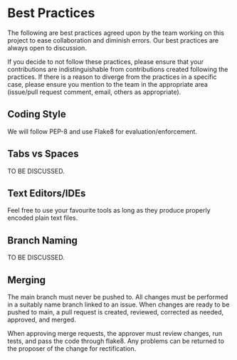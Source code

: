 # Best Practices

The following are best practices agreed upon by the team working on this
project to ease collaboration and diminish errors. Our best practices are
always open to discussion.

If you decide to not follow these practices, please ensure that your
contributions are indistinguishable from contributions created following
the practices. If there is a reason to diverge from the practices in
a specific case, please ensure you mention to the team in the appropriate
area (issue/pull request comment, email, others as appropriate).

## Coding Style

We will follow PEP-8 and use Flake8 for evaluation/enforcement.

## Tabs vs Spaces

TO BE DISCUSSED.

## Text Editors/IDEs

Feel free to use your favourite tools as long as they produce properly
encoded plain text files.

## Branch Naming

TO BE DISCUSSED.

## Merging

The main branch must never be pushed to. All changes must be performed in
a suitably name branch linked to an issue. When changes are ready to be
pushed to main, a pull request is created, reviewed, corrected as needed,
approved, and merged.

When approving merge requests, the approver must review changes, run
tests, and pass the code through flake8. Any problems can be returned to
the proposer of the change for rectification.
